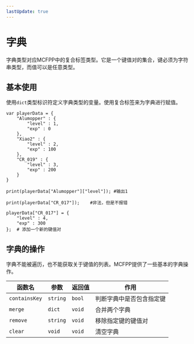 ```yaml
---
lastUpdate: true
---
```


# 字典

字典类型对应MCFPP中的复合标签类型。它是一个键值对的集合，键必须为字符串类型，而值可以是任意类型。

## 基本使用

使用`dict`类型标识符定义字典类型的变量。使用复合标签来为字典进行赋值。

```mcfpp
var playerData = {
    "Alumopper" : {
        "level" : 1,
        "exp" : 0
    },
    "Xiao2" : {
        "level" : 2,
        "exp" : 100
    },
    "CR_019" : {
        "level" : 3,
        "exp" : 200
    }
}

print(playerData["Alumopper"]["level"]); #输出1

print(playerData["CR_017"]);    #非法，但是不报错

playerData["CR_017"] = {
    "level" : 4,
    "exp" : 300
};  # 添加一个新的键值对

```

## 字典的操作

字典不能被遍历，也不能获取关于键值的列表。MCFPP提供了一些基本的字典操作。

| 函数名 | 参数 | 返回值 | 作用 |
| --- | --- | --- | --- |
| `containsKey` | `string` | `bool` | 判断字典中是否包含指定键 |
| `merge` | `dict` | `void` | 合并两个字典 |
| `remove` | `string` | `void` | 移除指定键的键值对 |
| `clear` | `void` | `void` | 清空字典 |
